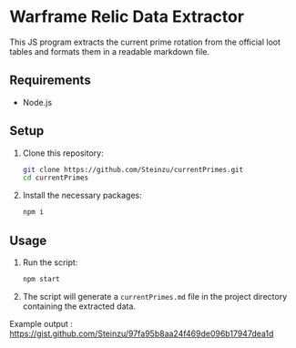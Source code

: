 # Warframe Relic Data Extractor

This JS program extracts the current prime rotation from the official loot tables and formats them in a readable markdown file.

## Requirements

- Node.js

## Setup

1. Clone this repository:

    ```sh
    git clone https://github.com/Steinzu/currentPrimes.git
    cd currentPrimes
    ```

2. Install the necessary packages:

    ```sh
    npm i
    ```

## Usage

1. Run the script:

    ```sh
    npm start
    ```

2. The script will generate a `currentPrimes.md` file in the project directory containing the extracted data.

Example output : https://gist.github.com/Steinzu/97fa95b8aa24f469de096b17947dea1d
